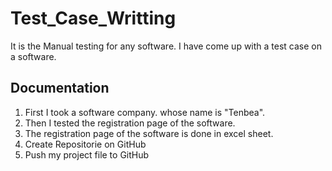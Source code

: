 # Test_Case_Writting

It is the Manual testing for any software. I have come up with a test case on a software.


## Documentation

1. First I took a software company.  whose name is "Tenbea".
2. Then I tested the registration page of the software.
3. The registration page of the software is done in excel sheet.
4. Create Repositorie on GitHub 
5. Push my project file to GitHub
